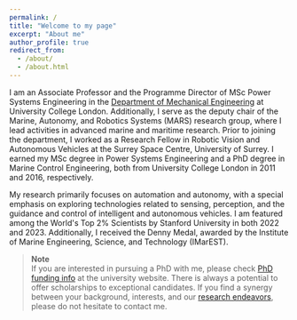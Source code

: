 ```yaml
---
permalink: /
title: "Welcome to my page"
excerpt: "About me"
author_profile: true
redirect_from: 
  - /about/
  - /about.html
---
```


I am an Associate Professor and the Programme Director of MSc Power Systems Engineering in the [Department of Mechanical Engineering](https://www.ucl.ac.uk/mechanical-engineering/ucl-mechanical-engineering) at University College London. Additionally, I serve as the deputy chair of the Marine, Autonomy, and Robotics Systems (MARS) research group, where I lead activities in advanced marine and maritime research. Prior to joining the department, I worked as a Research Fellow in Robotic Vision and Autonomous Vehicles at the Surrey Space Centre, University of Surrey. I earned my MSc degree in Power Systems Engineering and a PhD degree in Marine Control Engineering, both from University College London in 2011 and 2016, respectively.

My research primarily focuses on automation and autonomy, with a special emphasis on exploring technologies related to sensing, perception, and the guidance and control of intelligent and autonomous vehicles. I am featured among the World's Top 2% Scientists by Stanford University in both 2022 and 2023. Additionally, I received the Denny Medal, awarded by the Institute of Marine Engineering, Science, and Technology (IMarEST). 

> <i class="fa fa-exclamation-circle"></i> **Note** <br>
> If you are interested in pursuing a PhD with me, please check [PhD funding info](https://www.ucl.ac.uk/scholarships/funding-students-postgraduate-research-courses) at the university website. There is always a potential to offer scholarships to exceptional candidates. If you find a synergy between your background, interests, and our [research endeavors](research.md), please do not hesitate to contact me.
